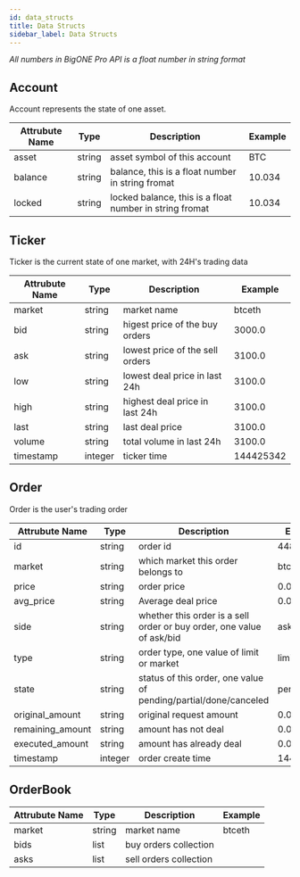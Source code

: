 ```yaml
---
id: data_structs
title: Data Structs
sidebar_label: Data Structs
---
```


*All numbers in BigONE Pro API is a float number in string format*

## Account

Account represents the state of one asset.

Attrubute Name | Type | Description | Example
---- | --- | --- | ---
asset | string | asset symbol of this account | BTC
balance | string | balance, this is a float number in string fromat | 10.034
locked | string | locked balance, this is a float number in string fromat | 10.034

## Ticker

Ticker is the current state of one market, with 24H's trading data

Attrubute Name | Type | Description | Example
---- | --- | --- | ---
market | string | market name | btceth
bid | string | higest price of the buy orders | 3000.0
ask | string | lowest price of the sell orders | 3100.0
low | string | lowest deal price in last 24h | 3100.0
high | string | highest deal price in last 24h | 3100.0
last | string | last deal price | 3100.0
volume | string | total volume in last 24h | 3100.0
timestamp | integer | ticker time | 144425342

## Order

Order is the user's trading order

Attrubute Name | Type | Description | Example
---- | --- | --- | ---
id | string | order id | 448411365
market | string | which market this order belongs to | btcusd
price | string | order price | 0.02
avg_price | string | Average deal price | 0.015
side | string | whether this order is a sell order or buy order, one value of ask/bid | ask
type | string | order type, one value of limit or market | limit
state | string | status of this order, one value of pending/partial/done/canceled | pending
original_amount | string | original request amount | 0.02
remaining_amount | string | amount has not deal | 0.01
executed_amount | string | amount has already deal  | 0.01
timestamp | integer | order create time | 144425342

## OrderBook

Attrubute Name | Type | Description | Example
---- | --- | --- | ---
market | string | market name | btceth
bids | list | buy orders collection ||
asks | list | sell orders collection ||

